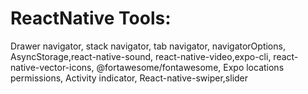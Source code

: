 # ReactNative Tools:
 
Drawer navigator, stack navigator,
 tab navigator, navigatorOptions,
AsyncStorage,react-native-sound,
react-native-video,expo-cli,
react-native-vector-icons,
@fortawesome/fontawesome,
Expo locations permissions,
Activity indicator,
React-native-swiper,slider
